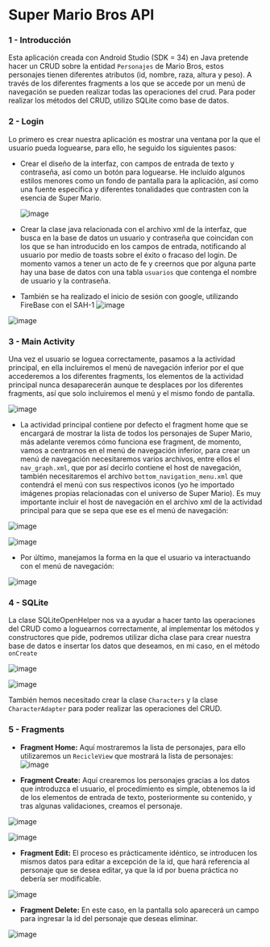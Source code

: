 # Super Mario Bros API
### 1 - Introducción
Esta aplicación creada con Android Studio (SDK = 34) en Java pretende hacer un CRUD sobre la entidad `Personajes` de Mario Bros, estos personajes tienen diferentes atributos (id, nombre, raza, altura y peso). A través de los diferentes fragments a los que se accede por un menú de navegación se pueden realizar todas las operaciones del crud. Para poder realizar los métodos del CRUD, utilizo SQLite como base de datos.

### 2 - Login
Lo primero es crear nuestra aplicación es mostrar una ventana por la que el usuario pueda loguearse, para ello, he seguido los siguientes pasos:
- Crear el diseño de la interfaz, con campos de entrada de texto y contraseña, así como un botón para loguearse. He incluído algunos estilos menores como un fondo de pantalla para la aplicación, así como una fuente específica y diferentes tonalidades que contrasten con la esencia de Super Mario.

  ![image](https://github.com/BallesterosDEV/ProyectoFinalMultimedia/assets/118269269/13e6b5bc-bddc-4b0c-b804-45a79fcaa0cb)

- Crear la clase java relacionada con el archivo xml de la interfaz, que busca en la base de datos un usuario y contraseña que coincidan con los que se han introducido en los campos de entrada, notificando al usuario por medio de toasts sobre el éxito o fracaso del login. De momento vamos a tener un acto de fe y creernos que por alguna parte hay una base de datos con una tabla `usuarios` que contenga el nombre de usuario y la contraseña.

- También se ha realizado el inicio de sesión con google, utilizando FireBase con el SAH-1
  ![image](https://github.com/BallesterosDEV/ProyectoFinalMultimedia/assets/118269269/1024cb74-0b3b-4a95-868e-a62d23c9ab97)

  
![image](https://github.com/BallesterosDEV/ProyectoFinalMultimedia/assets/118269269/72dbf3ee-719a-427c-8c0b-edf8c01e1b0d)

### 3 - Main Activity 
Una vez el usuario se loguea correctamente, pasamos a la actividad principal, en ella incluiremos el menú de navegación inferior por el que accederemos a los diferentes fragments, los elementos de la actividad principal nunca desaparecerán aunque te desplaces por los diferentes fragments, así que solo incluiremos el menú y el mismo fondo de pantalla.

![image](https://github.com/BallesterosDEV/ProyectoFinalMultimedia/assets/118269269/806e61b0-ce87-4bed-84c3-109d5c7b1d78)

- La actividad principal contiene por defecto el fragment home que se encargará de mostrar la lista de todos los personajes de Super Mario, más adelante veremos cómo funciona ese fragment, de momento, vamos a centrarnos en el menú de navegación inferior, para crear un menú de navegación necesitaremos varios archivos, entre ellos el `nav_graph.xml`, que por así decirlo contiene el host de navegación, también necesitaremos el archivo `bottom_navigation_menu.xml` que contendrá el menú con sus respectivos iconos (yo he importado imágenes propias relacionadas con el universo de Super Mario). Es muy importante incluir el host de navegación en el archivo xml de la actividad principal para que se sepa que ese es el menú de navegación:
  
![image](https://github.com/BallesterosDEV/ProyectoFinalMultimedia/assets/118269269/2d5bc01b-c049-4b67-bb03-986575f161a7)

![image](https://github.com/BallesterosDEV/ProyectoFinalMultimedia/assets/118269269/cfc9507a-b996-44a3-af03-49cee00b2ab6)

- Por último, manejamos la forma en la que el usuario va interactuando con el menú de navegación:

![image](https://github.com/BallesterosDEV/ProyectoFinalMultimedia/assets/118269269/887c2b76-4fc3-4cc0-9be3-a009bee0f43e)

### 4 - SQLite
La clase SQLiteOpenHelper nos va a ayudar a hacer tanto las operaciones del CRUD como a loguearnos correctamente, al implementar los métodos y constructores que pide, podremos utilizar dicha clase para crear nuestra base de datos e insertar los datos que deseamos, en mi caso, en el método `onCreate`

![image](https://github.com/BallesterosDEV/ProyectoFinalMultimedia/assets/118269269/12aefe8e-67df-4e51-80f8-502755bade78)

![image](https://github.com/BallesterosDEV/ProyectoFinalMultimedia/assets/118269269/dbd2951f-4ec0-4ab8-9e84-0d1046c6e3df)

También hemos necesitado crear la clase `Characters` y la clase `CharacterAdapter` para poder realizar las operaciones del CRUD.

### 5 - Fragments
- **Fragment Home:** Aquí mostraremos la lista de personajes, para ello utilizaremos un `RecicleView` que mostrará la lista de personajes:
![image](https://github.com/BallesterosDEV/ProyectoFinalMultimedia/assets/118269269/2c633911-6e4c-483c-b489-b4c1eafd78e8)

- **Fragment Create:** Aquí crearemos los personajes gracias a los datos que introduzca el usuario, el procedimiento es simple, obtenemos la id de los elementos de entrada de texto, posteriormente su contenido, y tras algunas validaciones, creamos el personaje.

![image](https://github.com/BallesterosDEV/ProyectoFinalMultimedia/assets/118269269/168181b7-4946-4348-8353-b0c9695dc5ff)
  
![image](https://github.com/BallesterosDEV/ProyectoFinalMultimedia/assets/118269269/a28ebf1e-fd0a-4b0c-b7bd-6ed8a7e3a3ae)

- **Fragment Edit:** El proceso es prácticamente idéntico, se introducen los mismos datos para editar a excepción de la id, que hará referencia al personaje que se desea editar, ya que la id por buena práctica no debería ser modificable.

![image](https://github.com/BallesterosDEV/ProyectoFinalMultimedia/assets/118269269/df329daa-0780-479b-87e3-1301933e8f6e)

- **Fragment Delete:** En este caso, en la pantalla solo aparecerá un campo para ingresar la id del personaje que deseas eliminar.

![image](https://github.com/BallesterosDEV/ProyectoFinalMultimedia/assets/118269269/142821ce-979c-4799-8980-cdb3c035e020)









